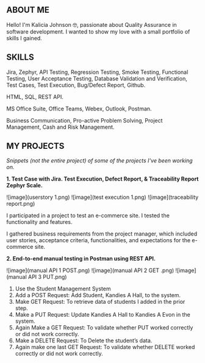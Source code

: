 
## ABOUT ME

Hello! I'm Kalicia Johnson 🤓, passionate about Quality Assurance in software development. I wanted to show my love with a small portfolio of skills I gained. 

## SKILLS

Jira, Zephyr, API Testing, Regression Testing, Smoke Testing, Functional Testing, User Acceptance Testing, Database Validation and Verification, Test Cases, Test Execution, Bug/Defect Report, Github.

HTML, SQL, REST API.

MS Office Suite, Office Teams, Webex, Outlook, Postman.

Business Communication, Pro-active Problem Solving, Project Management, Cash and Risk Management.

## MY PROJECTS 

*Snippets (not the entire project) of some of the projects I've been working on.*

**1. Test Case with Jira. Test Execution, Defect Report, & Traceability Report Zephyr Scale.**

![image](userstory 1.png) ![image](test execution 1.png) ![image](traceability report.png) 

I participated in a project to test an e-commerce site. I tested the functionality and features.

I gathered business requirements from the project manager, which included user stories, acceptance criteria, functionalities, and expectations for the e-commerce site.


**2. End-to-end manual testing in Postman using REST API.**

![image](manual API 1 POST.png) ![image](manual API 2 GET .png) ![image](manual API 3 PUT.png) 

1. Use the Student Management System
2. Add a POST Request: Add Student, Kandies A Hall, to the system.
3. Make GET Request: To retrieve data of students I added in the  prior step.
4. Make a PUT Request: Update Kandies A Hall to Kandies A Evon in the system.
5. Again Make a GET Request: To validate whether PUT worked correctly or did not work correctly.
6. Make a DELETE Request: To Delete the student’s data.
7. Again make one last GET Request: To validate whether DELETE worked correctly or did not work correctly. 
